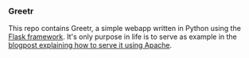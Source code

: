 ### Greetr

This repo contains Greetr, a simple webapp written in Python using the [Flask framework](http://flask.pocoo.org/).
It's only purpose in life is to serve as example in the [blogpost explaining how to serve it using Apache](https://github.com/kvalle/greetr/blob/master/blogpost.md).